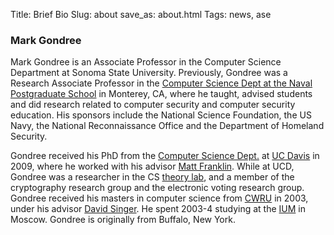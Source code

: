Title: Brief Bio
Slug: about
save_as: about.html
Tags: news, ase

### <a id="gondree" class="anchor">Mark Gondree</a>
Mark Gondree is an Associate Professor in the Computer Science Department at Sonoma State University. Previously, Gondree was a Research Associate Professor in the [Computer Science Dept at the Naval Postgraduate School](http://cs.nps.edu/) in Monterey, CA, where he taught, advised students and did research related to computer security and computer security education. His sponsors include the National Science Foundation, the US Navy, the National Reconnaissance Office and the Department of Homeland Security.

Gondree received his PhD from the [Computer Science Dept.](http://cs.ucdavis.edu/) at [UC Davis](http://www.ucdavis.edu/) in 2009, where he worked with his advisor [Matt Franklin](http://www.cs.ucdavis.edu/~franklin/). While at UCD, Gondree was a researcher in the CS [theory lab](http://theory.cs.ucdavis.edu/), and a member of the cryptography research group and the electronic voting research group. Gondree received his masters in computer science from [CWRU](http://www.case.edu/) in 2003, under his advisor [David Singer](http://www.cwru.edu/artsci/math/singer/home.html). He spent 2003-4 studying at the [IUM](http://ium.mccme.ru/) in Moscow. Gondree is originally from Buffalo, New York.
